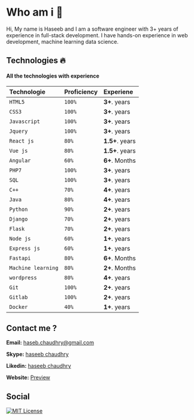 
# Who am i 🤔
Hi, My name is Haseeb and I am a software engineer with 3+ years of experience in full-stack development. I have hands-on experience in web development, machine learning data science.
 
## Technologies 🔥

#### All the technologies with experience

| Technologie | Proficiency  | Experiene                |
| :-------- | :------- | :------------------------- |
| `HTML5`   | `100%` | **3+**. years |
| `CSS3` | `100%` | **3+**. years |
| `Javascript` | `100%` | **3+**. years |
| `Jquery` | `100%` | **3+**. years |
| `React js` | `80%` | **1.5+**. years |
| `Vue js` | `80%` | **1.5+**. years |
| `Angular` | `60%` | **6+**. Months |
| `PHP7` | `100%` | **3+**. years |
| `SQL` | `100%` | **3+**. years |
| `C++` | `70%` | **4+**. years |
| `Java` | `80%` | **4+**. years |
| `Python` | `90%` | **2+**. years |
| `Django` | `70%` | **2+**. years |
| `Flask` | `70%` | **2+**. years |
| `Node js` | `60%` | **1+**. years |
| `Express js` | `60%` | **1+**. years |
| `Fastapi` | `80%` | **6+**. Months |
| `Machine learning` | `80%` | **2+**. Months |
| `wordpress` | `80%` | **4+**. years |
| `Git` | `100%` | **2+**. years |
| `Gitlab` | `100%` | **2+**. years |
| `Docker` | `40%` | **1+**. years |




















  
## Contact me ?

**Email:** [haseb.chaudhry@gmail.com]()

**Skype:** [haseeb chaudhry](live:.cid.ebf8a2b57bf2482c)

**Likedin:** [haseeb chaudhry](https://www.linkedin.com/in/haseeb-ali-4526321ba/)

**Website:** [Preview](https://haseb-ali.github.io/haseeb-resume/)

  
## Social 
[![MIT License](https://img.shields.io/github/followers/haseb-ali?style=social
)](https://github.com/tterb/atomic-design-ui/blob/master/LICENSEs)

  
